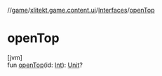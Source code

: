 //[game](../../../index.md)/[xlitekt.game.content.ui](../index.md)/[Interfaces](index.md)/[openTop](open-top.md)

# openTop

[jvm]\
fun [openTop](open-top.md)(id: [Int](https://kotlinlang.org/api/latest/jvm/stdlib/kotlin/-int/index.html)): [Unit](https://kotlinlang.org/api/latest/jvm/stdlib/kotlin/-unit/index.html)?
